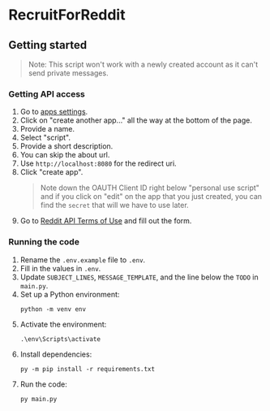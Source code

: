 # RecruitForReddit

## Getting started

> Note: This script won't work with a newly created account as it can't send private messages.

### Getting API access

1. Go to [apps settings](https://www.reddit.com/prefs/apps).
1. Click on "create another app..." all the way at the bottom of the page.
1. Provide a name.
1. Select "script".
1. Provide a short description.
1. You can skip the about url.
1. Use `http://localhost:8080` for the redirect uri.
1. Click "create app".
   > Note down the OAUTH Client ID right below "personal use script" and if you click on "edit" on the app that you just created, you can find the `secret` that will we have to use later.
1. Go to [Reddit API Terms of Use](https://docs.google.com/forms/d/e/1FAIpQLSezNdDNK1-P8mspSbmtC2r86Ee9ZRbC66u929cG2GX0T9UMyw/viewform) and fill out the form.

### Running the code

1. Rename the `.env.example` file to `.env`.
1. Fill in the values in `.env`.
1. Update `SUBJECT_LINES`, `MESSAGE_TEMPLATE`, and the line below the `TODO` in `main.py`.
1. Set up a Python environment:
   ```
   python -m venv env
   ```
1. Activate the environment:
   ```
   .\env\Scripts\activate
   ```
1. Install dependencies:
   ```
   py -m pip install -r requirements.txt
   ```
1. Run the code:
   ```
   py main.py
   ```